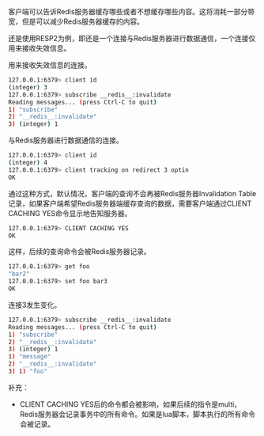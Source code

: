
客户端可以告诉Redis服务器缓存哪些或者不想缓存哪些内容。这将消耗一部分带宽，但是可以减少Redis服务器缓存的内容。

还是使用RESP2为例，即还是一个连接与Redis服务器进行数据通信，一个连接仅用来接收失效信息。

用来接收失效信息的连接。
```bash
127.0.0.1:6379> client id
(integer) 3
127.0.0.1:6379> subscribe __redis__:invalidate
Reading messages... (press Ctrl-C to quit)
1) "subscribe"
2) "__redis__:invalidate"
3) (integer) 1
```
与Redis服务器进行数据通信的连接。
```bash
127.0.0.1:6379> client id
(integer) 4
127.0.0.1:6379> client tracking on redirect 3 optin
OK
```
通过这种方式，默认情况，客户端的查询不会再被Redis服务器Invalidation Table记录，如果客户端希望Redis服务器端缓存查询的数据，需要客户端通过CLIENT CACHING YES命令显示地告知服务器。
```bash
127.0.0.1:6379> CLIENT CACHING YES
OK
```
这样，后续的查询命令会被Redis服务器记录。
```bash
127.0.0.1:6379> get foo
"bar2"
127.0.0.1:6379> set foo bar3
OK
```
连接3发生变化。
```bash
127.0.0.1:6379> subscribe __redis__:invalidate
Reading messages... (press Ctrl-C to quit)
1) "subscribe"
2) "__redis__:invalidate"
3) (integer) 1
1) "message"
2) "__redis__:invalidate"
3) 1) "foo"
```

补充：
- CLIENT CACHING YES后的命令都会被影响，如果后续的指令是multi，Redis服务器会记录事务中的所有命令。如果是lua脚本，脚本执行的所有命令会被记录。


